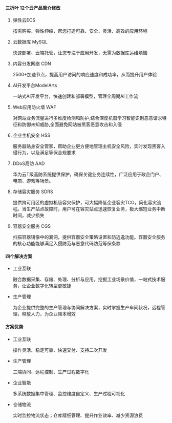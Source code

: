 #### 三折叶 12个云产品简介修改

1.  弹性云ECS

    按需购买、弹性伸缩，帮您打造可靠、安全、灵活、高效的应用环境

2.  云数据库 MySQL

    快速部署、云端托管，让您专注于应用开发，无需为数据库运维烦恼

3.  内容分发网络 CDN

    2500+加速节点，提高用户访问的响应速度和成功率，从而提升用户体验

4.  AI开发平台ModelArts

    一站式AI开发平台，快速创建和部署模型，管理全周期AI工作流

5.  Web应用防火墙 WAF

    对网站业务流量进行多维度检测和防护,结合深度机器学习智能识别恶意请求特征和防御未知威胁,全面避免网站被黑客恶意攻击和入侵

6.  企业主机安全 HSS

    服务器贴身安全管家，帮助企业更方便地管理主机安全风险，实时发现黑客入侵行为，以及满足等保合规要求

7.  DDoS高防 AAD

    华为云T级高防系统提供保护，确保关键业务连续性，广泛应用于政企门户、电商、游戏等场景。

8.  存储容灾服务 SDRS

    提供跨可用区的虚拟机级容灾保护，可大幅降低企业容灾TCO，简化容灾流程。当生产站点故障时，用户可在容灾站点迅速恢复业务，极大缩短业务中断时间，减少损失

9.  容器安全服务 CGS

    扫描容器镜像中的漏洞，提供容器安全策略设置和防逃逸功能。容器安全服务的核心功能能够满足入侵防范与恶意代码防范等保条款



#### 四个解决方案

-   工业互联

    融合数据采集、存储、处理、分析与应用。挖掘工业场景价值，一站式技术服务，让企业数字化转型更敏捷

-   生产管理

    为企业提供完整的生产管理与协同解决方案，实时掌握生产车间状况，远程管理，释放人力，为企业降本增效

#### 方案优势

-   工业互联

    操作灵活、稳定可靠、快速交付、支持二次开发

-   生产管理

    三端协同、远程控制、生产过程数字化

-   企业智能

    多系统数据集中管理、监控维度自定义、生产过程可视化

-   仓储物流

    实时监控物流状态；仓库精细管理、提升作业效率、减少资源浪费

    

    

